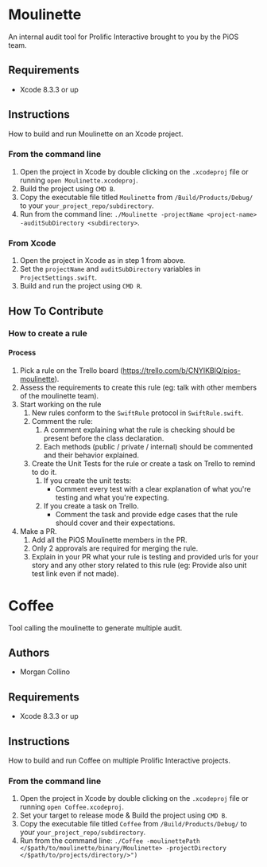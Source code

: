 # Moulinette
An internal audit tool for Prolific Interactive brought to you by the PiOS team.

## Requirements
* Xcode 8.3.3 or up

## Instructions
How to build and run Moulinette on an Xcode project.

### From the command line
1. Open the project in Xcode by double clicking on the `.xcodeproj` file or running `open Moulinette.xcodeproj`.
2. Build the project using `CMD B`.
3. Copy the executable file titled `Moulinette` from `/Build/Products/Debug/` to your `your_project_repo/subdirectory`.
4. Run from the command line: `./Moulinette -projectName <project-name> -auditSubDirectory <subdirectory>`.

### From Xcode
1. Open the project in Xcode as in step 1 from above.
2. Set the `projectName` and `auditSubDirectory` variables in `ProjectSettings.swift`.
3. Build and run the project using `CMD R`.

## How To Contribute
### How to create a rule
#### Process
1. Pick a rule on the Trello board (https://trello.com/b/CNYIKBlQ/pios-moulinette).
2. Assess the requirements to create this rule (eg: talk with other members of the moulinette team).
3. Start working on the rule
    1. New rules conform to the `SwiftRule` protocol in `SwiftRule.swift`.
    2. Comment the rule:
        1. A comment explaining what the rule is checking should be present before the class declaration.
        2. Each methods (public / private / internal) should be commented and their behavior explained.
    3. Create the Unit Tests for the rule or create a task on Trello to remind to do it.
        1. If you create the unit tests:
            - Comment every test with a clear explanation of what you're testing and what you're expecting.
        2. If you create a task on Trello.
            - Comment the task and provide  edge cases that the rule should cover and their expectations.
4. Make a PR.
    1. Add all the PiOS Moulinette members in the PR.
    2. Only 2 approvals are required for merging the rule.
    3. Explain in your PR what your rule is testing and provided urls for your story and any other story related to this rule (eg: Provide also unit test link even if not made).


# Coffee
Tool calling the moulinette to generate multiple audit. 

## Authors
* Morgan Collino

## Requirements

* Xcode 8.3.3 or up

## Instructions

How to build and run Coffee on multiple Prolific Interactive projects.

### From the command line

1. Open the project in Xcode by double clicking on the `.xcodeproj` file or running `open Coffee.xcodeproj`.
2. Set your target to release mode & Build the project using `CMD B`.
3. Copy the executable file titled `Coffee` from `/Build/Products/Debug/` to your `your_project_repo/subdirectory`.
4. Run from the command line: `./Coffee -moulinettePath </$path/to/moulinette/binary/Moulinette> -projectDirectory </$path/to/projects/directory/>")`

